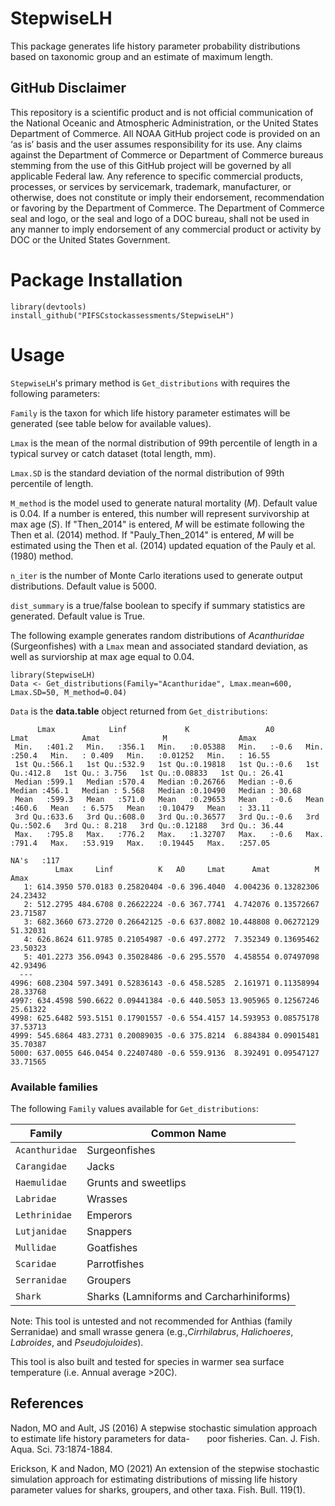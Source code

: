 # StepwiseLH
This package generates life history parameter probability distributions based on taxonomic group and an estimate of maximum length.

## GitHub Disclaimer
This repository is a scientific product and is not official communication of the National Oceanic and Atmospheric Administration, or the United States Department of Commerce. All NOAA GitHub project code is provided on an ‘as is’ basis and the user assumes responsibility for its use. Any claims against the Department of Commerce or Department of Commerce bureaus stemming from the use of this GitHub project will be governed by all applicable Federal law. Any reference to specific commercial products, processes, or services by servicemark, trademark, manufacturer, or otherwise, does not constitute or imply their endorsement, recommendation or favoring by the Department of Commerce. The Department of Commerce seal and logo, or the seal and logo of a DOC bureau, shall not be used in any manner to imply endorsement of any commercial product or activity by DOC or the United States Government.

# Package Installation

```
library(devtools)
install_github("PIFSCstockassessments/StepwiseLH")
```

# Usage

`StepwiseLH`'s primary method is `Get_distributions` with requires the following parameters:

  `Family` is the taxon for which life history parameter estimates will be generated (see table below for available values).

  `Lmax` is the mean of the normal distribution of 99th percentile of length in a typical survey or catch dataset (total length, mm).

  `Lmax.SD` is the standard deviation of the normal distribution of 99th percentile of length.

  `M_method` is the model used to generate natural mortality (*M*). Default value is 0.04. If a number is entered, this number will represent survivorship at max age (*S*). If "Then_2014" is entered, *M* will be estimate following
   the Then et al. (2014) method. If "Pauly_Then_2014" is entered, *M* will be estimated using the Then et al. (2014) updated equation of the Pauly et al. (1980) method.

  `n_iter` is the number of Monte Carlo iterations used to generate output distributions. Default value is 5000.

  `dist_summary` is a true/false boolean to specify if summary statistics are generated. Default value is True.

The following example generates random distributions of _Acanthuridae_ (Surgeonfishes) with a `Lmax` mean and associated standard deviation, as well as surviorship at max age equal to 0.04.
```
library(StepwiseLH)
Data <- Get_distributions(Family="Acanthuridae", Lmax.mean=600, Lmax.SD=50, M_method=0.04)
```
`Data` is the **data.table** object returned from `Get_distributions`:
```
      Lmax            Linf             K                 A0            Lmat            Amat              M                Amax       
 Min.   :401.2   Min.   :356.1   Min.   :0.05388   Min.   :-0.6   Min.   :250.4   Min.   : 0.409   Min.   :0.01252   Min.   : 16.55  
 1st Qu.:566.1   1st Qu.:532.9   1st Qu.:0.19818   1st Qu.:-0.6   1st Qu.:412.8   1st Qu.: 3.756   1st Qu.:0.08833   1st Qu.: 26.41  
 Median :599.1   Median :570.4   Median :0.26766   Median :-0.6   Median :456.1   Median : 5.568   Median :0.10490   Median : 30.68  
 Mean   :599.3   Mean   :571.0   Mean   :0.29653   Mean   :-0.6   Mean   :460.6   Mean   : 6.575   Mean   :0.10479   Mean   : 33.11  
 3rd Qu.:633.6   3rd Qu.:608.0   3rd Qu.:0.36577   3rd Qu.:-0.6   3rd Qu.:502.6   3rd Qu.: 8.218   3rd Qu.:0.12188   3rd Qu.: 36.44  
 Max.   :795.8   Max.   :776.2   Max.   :1.32707   Max.   :-0.6   Max.   :791.4   Max.   :53.919   Max.   :0.19445   Max.   :257.05  
                                                                                  NA's   :117                                        
          Lmax     Linf          K   A0     Lmat      Amat          M     Amax
   1: 614.3950 570.0183 0.25820404 -0.6 396.4040  4.004236 0.13282306 24.23432
   2: 512.2795 484.6708 0.26622224 -0.6 367.7741  4.742076 0.13572667 23.71587
   3: 682.3660 673.2720 0.26642125 -0.6 637.8082 10.448808 0.06272129 51.32031
   4: 626.8624 611.9785 0.21054987 -0.6 497.2772  7.352349 0.13695462 23.50323
   5: 401.2273 356.0943 0.35028486 -0.6 295.5570  4.458554 0.07497098 42.93496
  ---                                                                         
4996: 608.2304 597.3491 0.52836143 -0.6 458.5285  2.161971 0.11358994 28.33768
4997: 634.4598 590.6622 0.09441384 -0.6 440.5053 13.905965 0.12567246 25.61322
4998: 625.6482 593.5151 0.17901557 -0.6 554.4157 14.593953 0.08575178 37.53713
4999: 545.6864 483.2731 0.20089035 -0.6 375.8214  6.884384 0.09015481 35.70387
5000: 637.0055 646.0454 0.22407480 -0.6 559.9136  8.392491 0.09547127 33.71565
```

### Available families

The following `Family` values available for `Get_distributions`:


| Family             | Common Name                             |
| ------------------ | ----------------------------------------|
| `Acanthuridae`     | Surgeonfishes                           |
| `Carangidae`       | Jacks                                   |
| `Haemulidae`       | Grunts and sweetlips                    |
| `Labridae`         | Wrasses                                 |
| `Lethrinidae`      | Emperors                                |
| `Lutjanidae`       | Snappers                                |
| `Mullidae`         | Goatfishes                              |
| `Scaridae`         | Parrotfishes                            |
| `Serranidae`       | Groupers                                |
| `Shark`            | Sharks (Lamniforms and Carcharhiniforms)|

Note: This tool is untested and not recommended for Anthias (family Serranidae) and small wrasse genera (e.g.,*Cirrhilabrus*, *Halichoeres*, *Labroides*, and *Pseudojuloides*).

This tool is also built and tested for species in warmer sea surface temperature (i.e. Annual average >20C).


## References 
Nadon, MO and Ault, JS (2016) A stepwise stochastic simulation approach to estimate life history parameters for data- &nbsp;&nbsp;&nbsp;&nbsp;&nbsp;&nbsp;poor fisheries. Can. J. Fish. Aqua. Sci. 73:1874-1884.

Erickson, K and Nadon, MO (2021) An extension of the stepwise stochastic simulation approach for estimating distributions of missing life history parameter values for sharks, groupers, and other taxa. Fish. Bull. 119(1).


